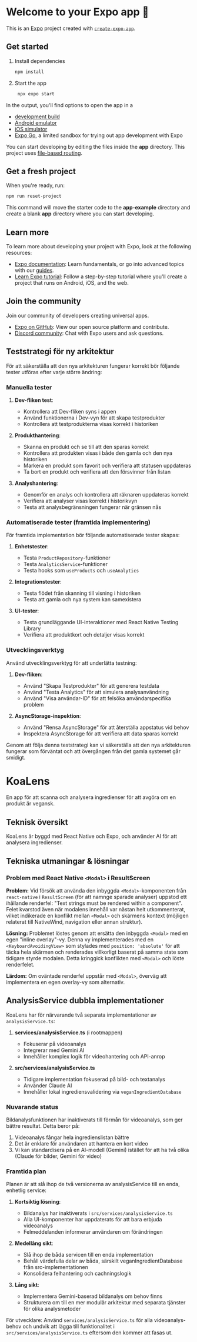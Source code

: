 # Welcome to your Expo app 👋

This is an [Expo](https://expo.dev) project created with [`create-expo-app`](https://www.npmjs.com/package/create-expo-app).

## Get started

1. Install dependencies

   ```bash
   npm install
   ```

2. Start the app

   ```bash
    npx expo start
   ```

In the output, you'll find options to open the app in a

- [development build](https://docs.expo.dev/develop/development-builds/introduction/)
- [Android emulator](https://docs.expo.dev/workflow/android-studio-emulator/)
- [iOS simulator](https://docs.expo.dev/workflow/ios-simulator/)
- [Expo Go](https://expo.dev/go), a limited sandbox for trying out app development with Expo

You can start developing by editing the files inside the **app** directory. This project uses [file-based routing](https://docs.expo.dev/router/introduction).

## Get a fresh project

When you're ready, run:

```bash
npm run reset-project
```

This command will move the starter code to the **app-example** directory and create a blank **app** directory where you can start developing.

## Learn more

To learn more about developing your project with Expo, look at the following resources:

- [Expo documentation](https://docs.expo.dev/): Learn fundamentals, or go into advanced topics with our [guides](https://docs.expo.dev/guides).
- [Learn Expo tutorial](https://docs.expo.dev/tutorial/introduction/): Follow a step-by-step tutorial where you'll create a project that runs on Android, iOS, and the web.

## Join the community

Join our community of developers creating universal apps.

- [Expo on GitHub](https://github.com/expo/expo): View our open source platform and contribute.
- [Discord community](https://chat.expo.dev): Chat with Expo users and ask questions.

## Teststrategi för ny arkitektur

För att säkerställa att den nya arkitekturen fungerar korrekt bör följande tester utföras efter varje större ändring:

### Manuella tester

1. **Dev-fliken test**:
   - Kontrollera att Dev-fliken syns i appen
   - Använd funktionerna i Dev-vyn för att skapa testprodukter
   - Kontrollera att testprodukterna visas korrekt i historiken

2. **Produkthantering**:
   - Skanna en produkt och se till att den sparas korrekt
   - Kontrollera att produkten visas i både den gamla och den nya historiken
   - Markera en produkt som favorit och verifiera att statusen uppdateras
   - Ta bort en produkt och verifiera att den försvinner från listan

3. **Analyshantering**:
   - Genomför en analys och kontrollera att räknaren uppdateras korrekt
   - Verifiera att analyser visas korrekt i historikvyn
   - Testa att analysbegränsningen fungerar när gränsen nås

### Automatiserade tester (framtida implementering)

För framtida implementation bör följande automatiserade tester skapas:

1. **Enhetstester**:
   - Testa `ProductRepository`-funktioner
   - Testa `AnalyticsService`-funktioner
   - Testa hooks som `useProducts` och `useAnalytics`

2. **Integrationstester**:
   - Testa flödet från skanning till visning i historiken
   - Testa att gamla och nya system kan samexistera

3. **UI-tester**:
   - Testa grundläggande UI-interaktioner med React Native Testing Library
   - Verifiera att produktkort och detaljer visas korrekt

### Utvecklingsverktyg

Använd utvecklingsverktyg för att underlätta testning:

1. **Dev-fliken**:
   - Använd "Skapa Testprodukter" för att generera testdata
   - Använd "Testa Analytics" för att simulera analysanvändning
   - Använd "Visa användar-ID" för att felsöka användarspecifika problem

2. **AsyncStorage-inspektion**:
   - Använd "Rensa AsyncStorage" för att återställa appstatus vid behov
   - Inspektera AsyncStorage för att verifiera att data sparas korrekt

Genom att följa denna teststrategi kan vi säkerställa att den nya arkitekturen fungerar som förväntat och att övergången från det gamla systemet går smidigt.

# KoaLens

En app för att scanna och analysera ingredienser för att avgöra om en produkt är vegansk.

## Teknisk översikt

KoaLens är byggd med React Native och Expo, och använder AI för att analysera ingredienser.

## Tekniska utmaningar & lösningar

### Problem med React Native `<Modal>` i ResultScreen

**Problem:** Vid försök att använda den inbyggda `<Modal>`-komponenten från `react-native` i `ResultScreen` (för att namnge sparade analyser) uppstod ett ihållande renderfel: "Text strings must be rendered within a <Text> component". Felet kvarstod även när modalens innehåll var nästan helt utkommenterat, vilket indikerade en konflikt mellan `<Modal>` och skärmens kontext (möjligen relaterat till NativeWind, navigation eller annan struktur).

**Lösning:** Problemet löstes genom att ersätta den inbyggda `<Modal>` med en egen "inline overlay"-vy. Denna vy implementerades med en `<KeyboardAvoidingView>` som stylades med `position: 'absolute'` för att täcka hela skärmen och renderades villkorligt baserat på samma state som tidigare styrde modalen. Detta kringgick konflikten med `<Modal>` och löste renderfelet.

**Lärdom:** Om oväntade renderfel uppstår med `<Modal>`, överväg att implementera en egen overlay-vy som alternativ.

## AnalysisService dubbla implementationer

KoaLens har för närvarande två separata implementationer av `analysisService.ts`:

1. **services/analysisService.ts** (i rootmappen)
   - Fokuserar på videoanalys
   - Integrerar med Gemini AI
   - Innehåller komplex logik för videohantering och API-anrop

2. **src/services/analysisService.ts**
   - Tidigare implementation fokuserad på bild- och textanalys
   - Använder Claude AI
   - Innehåller lokal ingrediensvalidering via `veganIngredientDatabase`

### Nuvarande status

Bildanalysfunktionen har inaktiverats till förmån för videoanalys, som ger bättre resultat. Detta beror på:

1. Videoanalys fångar hela ingredienslistan bättre
2. Det är enklare för användaren att hantera en kort video
3. Vi kan standardisera på en AI-modell (Gemini) istället för att ha två olika (Claude för bilder, Gemini för video)

### Framtida plan

Planen är att slå ihop de två versionerna av analysisService till en enda, enhetlig service:

1. **Kortsiktig lösning**:
   - Bildanalys har inaktiverats i `src/services/analysisService.ts`
   - Alla UI-komponenter har uppdaterats för att bara erbjuda videoanalys
   - Felmeddelanden informerar användaren om förändringen

2. **Medellång sikt**:
   - Slå ihop de båda servicen till en enda implementation
   - Behåll värdefulla delar av båda, särskilt veganIngredientDatabase från src-implementationen
   - Konsolidera felhantering och cachningslogik

3. **Lång sikt**:
   - Implementera Gemini-baserad bildanalys om behov finns
   - Strukturera om till en mer modulär arkitektur med separata tjänster för olika analysmetoder

För utvecklare: Använd `services/analysisService.ts` för alla videoanalys-behov och undvik att lägga till funktionalitet i `src/services/analysisService.ts` eftersom den kommer att fasas ut.
